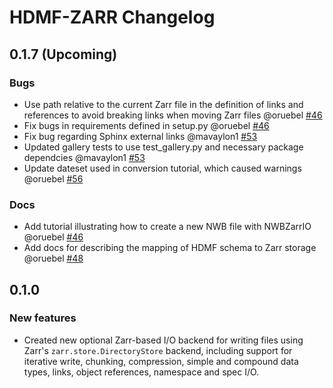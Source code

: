# HDMF-ZARR Changelog

## 0.1.7 (Upcoming)

### Bugs
* Use path relative to the current Zarr file in the definition of links and references to avoid breaking
  links when moving Zarr files @oruebel [#46](https://github.com/hdmf-dev/hdmf-zarr/pull/46)
* Fix bugs in requirements defined in setup.py @oruebel [#46](https://github.com/hdmf-dev/hdmf-zarr/pull/46)
* Fix bug regarding Sphinx external links @mavaylon1 [#53](https://github.com/hdmf-dev/hdmf-zarr/pull/53)
* Updated gallery tests to use test_gallery.py and necessary package dependcies @mavaylon1 [#53](https://github.com/hdmf-dev/hdmf-zarr/pull/53)
* Update dateset used in conversion tutorial, which caused warnings  @oruebel [#56](https://github.com/hdmf-dev/hdmf-zarr/pull/56)

### Docs
* Add tutorial illustrating how to create a new NWB file with NWBZarrIO @oruebel [#46](https://github.com/hdmf-dev/hdmf-zarr/pull/46)
* Add docs for describing the mapping of HDMF schema to Zarr storage @oruebel [#48](https://github.com/hdmf-dev/hdmf-zarr/pull/48)

## 0.1.0 

### New features

- Created new optional Zarr-based I/O backend for writing files using Zarr's `zarr.store.DirectoryStore` backend, including support for iterative write, chunking, compression, simple and compound data types, links, object references, namespace and spec I/O.
